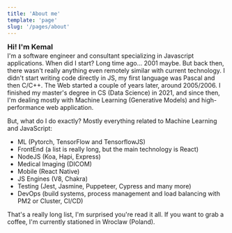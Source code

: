 ```yaml
---
title: 'About me'
template: 'page'
slug: '/pages/about'
---
```


<h3 style="display: inline-flex; flex-direction: row; align-items: center; margin-bottom: -12px; margin-top: 0"> Hi! I'm Kemal <resume-button ></resume-button> </h3>

I'm a software engineer and consultant specializing in Javascript applications. When did I start? Long time ago... 2001 maybe. But back then, there wasn't really anything even remotely similar with current technology. I didn't start writing code directly in JS, my first language was Pascal and then C/C++. The Web started a couple of years later, around 2005/2006. I finished my master's degree in CS (Data Science) in 2021, and since then, I'm dealing mostly with Machine Learning (Generative Models) and high-performance web application.

But, what do I do exactly? Mostly everything related to Machine Learning and JavaScript:

- ML (Pytorch, TensorFlow and TensorflowJS)
- FrontEnd (a list is really long, but the main technology is React)
- NodeJS (Koa, Hapi, Express)
- Medical Imaging (DICOM)
- Mobile (React Native)
- JS Engines (V8, Chakra)
- Testing (Jest, Jasmine, Puppeteer, Cypress and many more)
- DevOps (build systems, process management and load balancing with PM2 or Cluster, CI/CD)

That's a really long list, I'm surprised you're read it all. If you want to grab a coffee, I'm currently stationed in Wroclaw (Poland).
